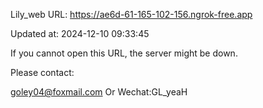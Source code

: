 Lily_web URL: https://ae6d-61-165-102-156.ngrok-free.app

Updated at: 2024-12-10 09:33:45

If you cannot open this URL, the server might be down.

Please contact: 

goley04@foxmail.com Or Wechat:GL_yeaH
